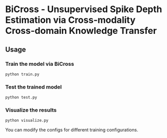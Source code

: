 # BiCross - Unsupervised Spike Depth Estimation via Cross-modality Cross-domain Knowledge Transfer

## Usage

### Train the model via BiCross
```
python train.py
```

### Test the trained model
```
python test.py
```

### Visualize the results
```
python visualize.py
```

You can modify the configs for different training configurations.
